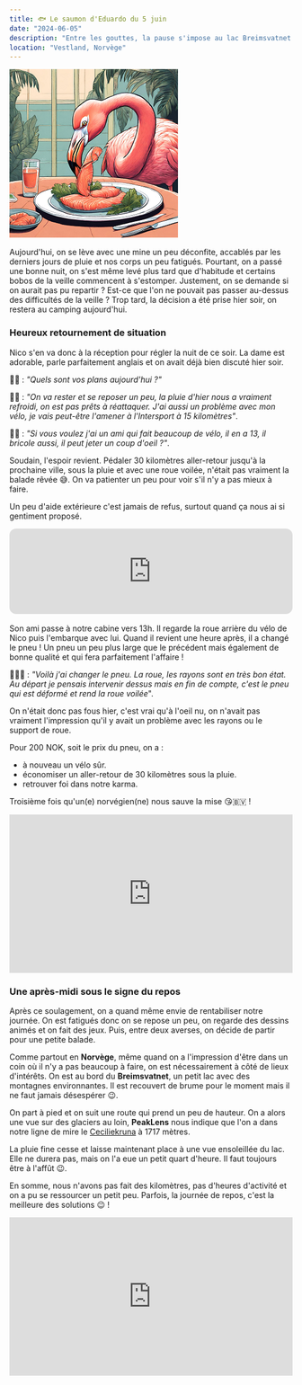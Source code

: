 ```yaml
---
title: 🐟 Le saumon d'Eduardo du 5 juin
date: "2024-06-05"
description: "Entre les gouttes, la pause s'impose au lac Breimsvatnet !"
location: "Vestland, Norvège"
---
```


![Saumon d'Eduardo](../saumon_eduardo.png)

Aujourd'hui, on se lève avec une mine un peu déconfite, accablés par les derniers jours de pluie et nos corps un peu fatigués. Pourtant, on a passé une bonne nuit, on s'est même levé plus tard que d'habitude et certains bobos de la veille commencent à s'estomper. Justement, on se demande si on aurait pas pu repartir ? Est-ce que l'on ne pouvait pas passer au-dessus des difficultés de la veille ? Trop tard, la décision a été prise hier soir, on restera au camping aujourd'hui.

### Heureux retournement de situation

Nico s'en va donc à la réception pour régler la nuit de ce soir. La dame est adorable, parle parfaitement anglais et on avait déjà bien discuté hier soir.

🧑🏻 : _"Quels sont vos plans aujourd'hui ?"_

👨🏼 : _"On va rester et se reposer un peu, la pluie d'hier nous a vraiment refroidi, on est pas prêts à réattaquer. J'ai aussi un problème avec mon vélo, je vais peut-être l'amener à l'Intersport à 15 kilomètres"_.

🧑🏻 : _"Si vous voulez j'ai un ami qui fait beaucoup de vélo, il en a 13, il bricole aussi, il peut jeter un coup d'oeil ?"_.

Soudain, l'espoir revient. Pédaler 30 kilomètres aller-retour jusqu'à la prochaine ville, sous la pluie et avec une roue voilée, n'était pas vraiment la balade rêvée 😅. On va patienter un peu pour voir s'il n'y a pas mieux à faire.

Un peu d'aide extérieure c'est jamais de refus, surtout quand ça nous ai si gentiment proposé.

<iframe style="border-radius:12px" src="https://open.spotify.com/embed/track/7DD7eSuYSC5xk2ArU62esN?utm_source=generator" width="100%" height="152" frameBorder="0" allow="autoplay; clipboard-write; encrypted-media; picture-in-picture" loading="lazy"></iframe>

Son ami passe à notre cabine vers 13h. Il regarde la roue arrière du vélo de Nico puis l'embarque avec lui. Quand il revient une heure après, il a changé le pneu ! Un pneu un peu plus large que le précédent mais également de bonne qualité et qui fera parfaitement l'affaire !

💁🏻‍♂️ : _"Voilà j'ai changer le pneu. La roue, les rayons sont en très bon état. Au départ je pensais intervenir dessus mais en fin de compte, c'est le pneu qui est déformé et rend la roue voilée_".

On n'était donc pas fous hier, c'est vrai qu'à l'oeil nu, on n'avait pas vraiment l'impression qu'il y avait un problème avec les rayons ou le support de roue.

Pour 200 NOK, soit le prix du pneu, on a :

- à nouveau un vélo sûr.
- économiser un aller-retour de 30 kilomètres sous la pluie.
- retrouver foi dans notre karma.

Troisième fois qu'un(e) norvégien(ne) nous sauve la mise 😘🇧🇻 !

<div style="width: 100%; height: 0; position: relative; padding-bottom: 56%;"><iframe src="https://giphy.com/embed/SfedVoQr3s8mYHyxVV" style="top: 0; left: 0; width: 100%; height: 100%; position: absolute; border: 0;" allowfullscreen scrolling="no" allow="encrypted-media;" class="giphy-embed"></iframe></div>

### Une après-midi sous le signe du repos

Après ce soulagement, on a quand même envie de rentabiliser notre journée. On est fatigués donc on se repose un peu, on regarde des dessins animés et on fait des jeux. Puis, entre deux averses, on décide de partir pour une petite balade.

Comme partout en **Norvège**, même quand on a l'impression d'être dans un coin où il n'y a pas beaucoup à faire, on est nécessairement à côté de lieux d'intérêts. On est au bord du **Breimsvatnet**, un petit lac avec des montagnes environnantes. Il est recouvert de brume pour le moment mais il ne faut jamais désespérer 😉.

On part à pied et on suit une route qui prend un peu de hauteur. On a alors une vue sur des glaciers au loin, **PeakLens** nous indique que l'on a dans notre ligne de mire le [Ceciliekruna](https://no.m.wikipedia.org/wiki/Ceciliekruna)
à 1717 mètres.

La pluie fine cesse et laisse maintenant place à une vue ensoleillée du lac. Elle ne durera pas, mais on l'a eue un petit quart d'heure. Il faut toujours être à l'affût 😉.

En somme, nous n'avons pas fait des kilomètres, pas d'heures d'activité et on a pu se ressourcer un petit peu. Parfois, la journée de repos, c'est la meilleure des solutions 😉 !

<div style="width: 100%; height: 0; position: relative; padding-bottom: 56%;"><iframe src="https://giphy.com/embed/jCoxaq0oWT74nE1uSf" style="top: 0; left: 0; width: 100%; height: 100%; position: absolute; border: 0;" allowfullscreen scrolling="no" allow="encrypted-media;" class="giphy-embed"></iframe></div>
